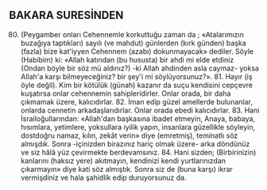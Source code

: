 ## BAKARA SURESİNDEN

80. (Peygamber onları Cehennemle kor­kuttuğu zaman da ; «Atalarımızın buzağıya taptıkları) sayılı (ve mahdut) günlerden (kırk günden) başka (fazla) bize kat'iyyen Cehen­nem (azabı) dokunmayacak» dediler. Söyle (Habibim) ki: «Allah katından (bu hususta) bir ahdi mi elde etdiniz (Ondan böyle bir söz mü aldınız?) -ki Allah ahdinden asla cay­maz- yoksa Allah'a karşı bilmeyeceğiniz? bir şey'i mi söylüyorsunuz?». 81. Hayır (iş öy­le değil). Kim bir kötülük (günah) kazanır da suçu kendisini cepçevre kuşatırsa onlar ce­hennemin sahipleridirler. Onlar orada, bir da­ha çıkmamak üzere, kalıcıdırlar. 82. İman edip güzel amellerde bulunanlar, onlarda cennetin arkadaşlarıdırlar. Onlar orada ebedi kalıcıdırlar. 83. Hani İsrailoğullarından: «Allah'dan baş­kasına ibadet etmeyin, Anaya, babaya, hısım­lara, yetimlere, yoksullara iyilik yapın, insan­lara güzellikle söyleyin, dostdoğru namaz, kı­lın, zekât verin» diye (emretmiş), teminatlı söz almışdık. Sonra -içinizden birazınız hariç olmak üzere- arka döndünüz ve siz hâlâ yüz çevirmekte berdevamsınız. 84. Hani sizden; (Birbirinizin) kanlarını (haksız yere) akıtmayın, kendinizi kendi yurtlarınızdan çıkarmayın» diye kati söz almıştık. Sonra siz de (buna karşı) ikrar vermişdiniz ve hala şahidlik edip duruyorsunuz da.
